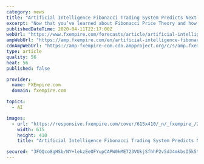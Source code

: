 ```yaml
---
category: news
title: "Artificial Intelligence Fibonacci Trading System Predicts Next Price Move"
excerpt: "Now that you’ve learned about Fibonacci Price Theory and how major and minor Fibonacci Price Pivots help to map out true price structure, we’ll continue our research article illustrating why we believe a deeper price low should take place before a true bottoms sets up in the US and global markets. Our researchers use a host of available ..."
publishedDateTime: 2020-04-11T22:17:00Z
webUrl: "https://www.fxempire.com/forecasts/article/artificial-intelligence-fibonacci-trading-system-predicts-next-price-move-643483"
ampWebUrl: "https://amp.fxempire.com/en/artificial-intelligence-fibonacci-trading-system-predicts-next-price-move/643483"
cdnAmpWebUrl: "https://amp-fxempire-com.cdn.ampproject.org/c/s/amp.fxempire.com/en/artificial-intelligence-fibonacci-trading-system-predicts-next-price-move/643483"
type: article
quality: 56
heat: 56
published: false

provider:
  name: FXEmpire.com
  domain: fxempire.com

topics:
  - AI

images:
  - url: "https://responsive.fxempire.com/cover/615x410/_n/_fxempire_/2020/03/E-mini-NASDAQ-100-Index-6.jpg"
    width: 615
    height: 410
    title: "Artificial Intelligence Fibonacci Trading System Predicts Next Price Move"

secured: "3FOQco8gHSb/NY+lekzEeOFYupCAPW0kME723VUkjSfhhP2v5dJ4mkbsI5k5ti+DbmHwiyJSCVLAU/C6l2mENJF2TXedKy2qRfzpg90n1EdqmJcnQ7uLvHcIkiyb2QFtXmQz5kIwiF+cWe2zy81nAMIQRqB5jFkjkDs0sOCrGgpYWpkTQ0fycRkpRdu9TX93VURAuYilbWys3T/a2tpztdXm0J3eth2fUzVN+0MShSzWZ9CKKGkUhuiyE23tu0bRVSeSUi17A3ygaz+cWc5y3NCjLXfRNBVf3fNX6z+x8xJxxzw9TwbU+aFunGQWYA8UNi6wzkGFo7D7lk+MUEVmRTc5RbJn+GeJGl/bO/W9QmyFMJ0J2FspEi1xy+VZQoxPMtDlOKIRPCC/N7JZRX3c7N2PsWlVf652nCtTV/WXnQkPwNKQuQqF7r9hxtlAQg5s+orEspKYrIFYwdU1omoMMk74bHRvBbYgq0r6biDTEV0=;TM34+Zp1KhoWx/Ux8iRUJw=="
---
```


